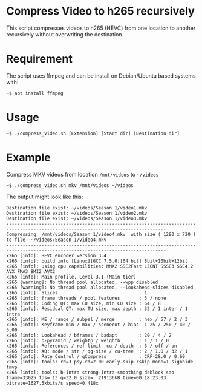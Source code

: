 # Compress Video to h265 recursively
This script compresses videos to h265 (HEVC) from one location to another recursively without overwriting the destination.

# Requirement
The script uses ffmpeg and can be install on Debian/Ubuntu based systems with:
```
~$ apt install ffmpeg
```

# Usage
```
~$ ./compress_video.sh [Extension] [Start dir] [Destination dir]
```

# Example
Compress MKV videos from location ```/mnt/videos``` to ```~/videos```
```
~$ ./compress_video.sh mkv /mnt/videos ~/videos
```
The output might look like this:
```
Destination file exist: ~/videos/Season 1/video1.mkv
Destination file exist: ~/videos/Season 1/video2.mkv
Destination file exist: ~/videos/Season 1/video3.mkv
---------------------------------------------------------------------------------------------------------------------------------
Compressing  /mnt/videos/Season 1/video4.mkv  with size ( 1280 x 720 ) to file  ~/videos/Season 1/video4.mkv
---------------------------------------------------------------------------------------------------------------------------------
x265 [info]: HEVC encoder version 3.4
x265 [info]: build info [Linux][GCC 7.5.0][64 bit] 8bit+10bit+12bit
x265 [info]: using cpu capabilities: MMX2 SSE2Fast LZCNT SSSE3 SSE4.2 AVX FMA3 BMI2 AVX2
x265 [info]: Main profile, Level-3.1 (Main tier)
x265 [warning]: No thread pool allocated, --wpp disabled
x265 [warning]: No thread pool allocated, --lookahead-slices disabled
x265 [info]: Slices                              : 1
x265 [info]: frame threads / pool features       : 3 / none
x265 [info]: Coding QT: max CU size, min CU size : 64 / 8
x265 [info]: Residual QT: max TU size, max depth : 32 / 1 inter / 1 intra
x265 [info]: ME / range / subpel / merge         : hex / 57 / 2 / 3
x265 [info]: Keyframe min / max / scenecut / bias  : 25 / 250 / 40 / 5.00
x265 [info]: Lookahead / bframes / badapt        : 20 / 4 / 2
x265 [info]: b-pyramid / weightp / weightb       : 1 / 1 / 0
x265 [info]: References / ref-limit  cu / depth  : 3 / off / on
x265 [info]: AQ: mode / str / qg-size / cu-tree  : 2 / 1.0 / 32 / 1
x265 [info]: Rate Control / qCompress            : CRF-28.0 / 0.60
x265 [info]: tools: rd=3 psy-rd=2.00 early-skip rskip mode=1 signhide tmvp
x265 [info]: tools: b-intra strong-intra-smoothing deblock sao
frame=33025 fps= 13 q=32.0 size=  219136kB time=00:18:23.03 bitrate=1627.5kbits/s speed=0.418x
```
